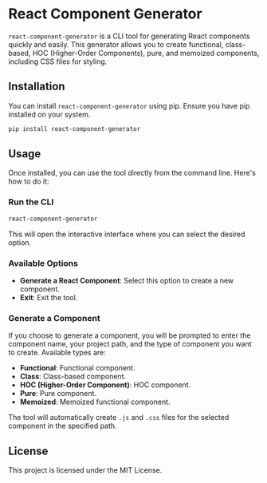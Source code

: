# React Component Generator

`react-component-generator` is a CLI tool for generating React components quickly and easily. This generator allows you to create functional, class-based, HOC (Higher-Order Components), pure, and memoized components, including CSS files for styling.

## Installation

You can install `react-component-generator` using pip. Ensure you have pip installed on your system.

```bash
pip install react-component-generator
```

## Usage

Once installed, you can use the tool directly from the command line. Here's how to do it:

### Run the CLI

```bash
react-component-generator
```

This will open the interactive interface where you can select the desired option.

### Available Options

- **Generate a React Component**: Select this option to create a new component.
- **Exit**: Exit the tool.

### Generate a Component

If you choose to generate a component, you will be prompted to enter the component name, your project path, and the type of component you want to create. Available types are:

- **Functional**: Functional component.
- **Class**: Class-based component.
- **HOC (Higher-Order Component)**: HOC component.
- **Pure**: Pure component.
- **Memoized**: Memoized functional component.

The tool will automatically create `.js` and `.css` files for the selected component in the specified path.

## License

This project is licensed under the MIT License.
